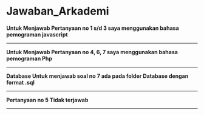 # Jawaban_Arkademi

**Untuk Menjawab Pertanyaan no 1 s/d 3 saya menggunakan bahasa pemograman javascript**
___
**Untuk Menjawab Pertanyaan no 4, 6, 7 saya menggunakan bahasa pemograman Php**
___
**Database Untuk menjawab soal no 7 ada pada folder Database dengan format .sql**
___
**Pertanyaan no 5 Tidak terjawab**
___
